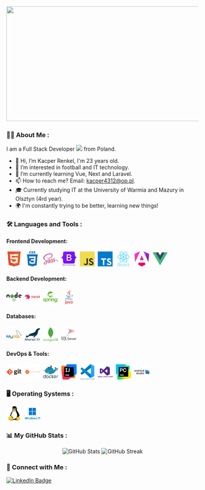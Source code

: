 <div align="center">
  <img src="https://media.giphy.com/media/dWesBcTLavkZuG35MI/giphy.gif" width="600" height="300"/>
</div>

### :woman_technologist: About Me :
I am a Full Stack Developer <img src="https://media.giphy.com/media/WUlplcMpOCEmTGBtBW/giphy.gif" width="30"> from Poland.

- 👋 Hi, I’m Kacper Renkel, I'm 23 years old.
- 👀 I’m interested in football and IT technology.
- 🌱 I’m currently learning Vue, Next and Laravel.
- 📫 How to reach me? Email: kacper4312@op.pl.
- 🎓 Currently studying IT at the University of Warmia and Mazury in Olsztyn (4rd year).
- 🌍 I'm constantly trying to be better, learning new things!

### :hammer_and_wrench: Languages and Tools :
#### **Frontend Development:**
<div>
  <code><img src="https://github.com/devicons/devicon/blob/master/icons/html5/html5-original.svg" title="HTML5" alt="HTML" width="40" height="40"/></code>&nbsp;
  <code><img src="https://github.com/devicons/devicon/blob/master/icons/css3/css3-plain-wordmark.svg" title="CSS3" alt="CSS" width="40" height="40"/></code>&nbsp;
  <code><img src="https://github.com/devicons/devicon/blob/master/icons/sass/sass-original.svg" title="SCSS" alt="SCSS" width="40" height="40"/></code>&nbsp;
  <code><img src="https://github.com/devicons/devicon/blob/master/icons/bootstrap/bootstrap-original-wordmark.svg" title="Bootstrap" alt="Bootstrap" width="40" height="40"/></code>&nbsp;
  <code><img src="https://github.com/devicons/devicon/blob/master/icons/javascript/javascript-original.svg" title="JavaScript" alt="JavaScript" width="40" height="40"/></code>&nbsp;
  <code><img src="https://github.com/devicons/devicon/blob/master/icons/typescript/typescript-original.svg" title="TypeScript" alt="TypeScript" width="40" height="40"/></code>&nbsp;
  <code><img src="https://github.com/devicons/devicon/blob/master/icons/react/react-original-wordmark.svg" title="React" alt="React" width="40" height="40"/></code>&nbsp;
  <code><img src="https://github.com/devicons/devicon/blob/master/icons/angular/angular-original.svg" title="Angular" alt="Angular" width="40" height="40"/></code>&nbsp;
  <code><img src="https://github.com/devicons/devicon/blob/master/icons/vuejs/vuejs-original.svg" title="Vue.js" alt="Vue.js" width="40" height="40"/></code>&nbsp;
</div>

#### **Backend Development:**
<div>
  <code><img src="https://github.com/devicons/devicon/blob/master/icons/nodejs/nodejs-original-wordmark.svg" title="NodeJS" alt="NodeJS" width="40" height="40"/></code>&nbsp;
  <code><img src="https://github.com/devicons/devicon/blob/master/icons/nestjs/nestjs-original-wordmark.svg" title="NestJS" alt="NestJS" width="40" height="40"/></code>&nbsp;
  <code><img src="https://github.com/devicons/devicon/blob/master/icons/spring/spring-original-wordmark.svg" title="Spring" alt="Spring" width="40" height="40"/></code>&nbsp;
  <code><img src="https://github.com/devicons/devicon/blob/master/icons/java/java-original-wordmark.svg" title="Java" alt="Java" width="40" height="40"/></code>&nbsp;
</div>

#### **Databases:**
<div>
  <code><img src="https://github.com/devicons/devicon/blob/master/icons/mysql/mysql-original-wordmark.svg" title="MySQL" alt="MySQL" width="40" height="40"/></code>&nbsp;
  <code><img src="https://github.com/devicons/devicon/blob/master/icons/mariadb/mariadb-original-wordmark.svg" title="MariaDB" alt="MariaDB" width="40" height="40"/></code>&nbsp;
  <code><img src="https://github.com/devicons/devicon/blob/master/icons/mongodb/mongodb-plain-wordmark.svg" title="MongoDB" alt="MongoDB" width="40" height="40"/></code>&nbsp;
  <code><img src="https://github.com/devicons/devicon/blob/master/icons/microsoftsqlserver/microsoftsqlserver-original-wordmark.svg" title="MicrosoftSqlServer" alt="MicrosoftSqlServer" width="40" height="40"/></code>&nbsp;
</div>

#### **DevOps & Tools:**
<div>
  <code><img src="https://github.com/devicons/devicon/blob/master/icons/git/git-original-wordmark.svg" title="Git" alt="Git" width="40" height="40"/></code>&nbsp;
  <code><img src="https://github.com/devicons/devicon/blob/master/icons/postman/postman-plain-wordmark.svg" title="Postman" alt="Postman" width="40" height="40"/></code>&nbsp;
  <code><img src="https://github.com/devicons/devicon/blob/master/icons/docker/docker-original-wordmark.svg" title="Docker" alt="Docker" width="40" height="40"/></code>&nbsp;
  <code><img src="https://github.com/devicons/devicon/blob/master/icons/intellij/intellij-original.svg" title="IntelliJ IDEA" alt="IntelliJ" width="40" height="40"/></code>&nbsp;
  <code><img src="https://github.com/devicons/devicon/blob/master/icons/vscode/vscode-original-wordmark.svg" title="VS Code" alt="VS Code" width="40" height="40"/></code>&nbsp;
  <code><img src="https://github.com/devicons/devicon/blob/master/icons/visualstudio/visualstudio-plain-wordmark.svg" title="Visual Studio" alt="Visual Studio" width="40" height="40"/></code>&nbsp;
  <code><img src="https://github.com/devicons/devicon/blob/master/icons/pycharm/pycharm-original.svg" title="PyCharm" alt="PyCharm" width="40" height="40"/></code>&nbsp;
  <code><img src="https://github.com/devicons/devicon/blob/master/icons/androidstudio/androidstudio-original-wordmark.svg" title="AndroidStudio" alt="AndroidStudio" width="40" height="40"/></code>&nbsp;
</div>

### :desktop_computer: Operating Systems :
<div>
  <img src="https://github.com/devicons/devicon/blob/master/icons/linux/linux-original.svg" title="Linux" alt="Linux" width="40" height="40"/>&nbsp;
  <img src="https://github.com/devicons/devicon/blob/master/icons/windows11/windows11-original-wordmark.svg" title="Windows" alt="Windows" width="40" height="40"/>&nbsp;
</div>

### :bar_chart: My GitHub Stats :
<div align="center">
  <img height="150em" src="https://github-readme-stats-eight-theta.vercel.app/api?username=kacper0276&show_icons=true&include_all_commits=true&count_private=true" alt="GitHub Stats" />
  <img height="150em" src="https://github-readme-streak-stats.herokuapp.com/?user=kacper0276" alt="GitHub Streak" />
</div>

### :handshake: Connect with Me :
<div id="badges"> 
  <a href="https://www.linkedin.com/in/kacper-renkel-979490372">
    <img src="https://img.shields.io/badge/LinkedIn-blue?style=for-the-badge&logo=linkedin&logoColor=white" alt="LinkedIn Badge"/>
  </a>
</div>
